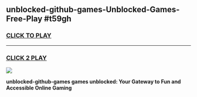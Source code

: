 
## unblocked-github-games-Unblocked-Games-Free-Play #t59gh
<h3>
<a href="https://us.freeplayer.one?title=unblocked-github-games&ref=9M">CLICK TO PLAY</a></h3>
<hr>

<h3>
<a href="https://us.freeplayer.one?title=unblocked-github-games&ref=9M">CLICK 2 PLAY</a>
  
</h3>

<a href="https://us.freeplayer.one?title=unblocked-github-games&ref=9M"><img src="https://clearcache.store/games.png"></a>


**unblocked-github-games games unblocked: Your Gateway to Fun and Accessible Online Gaming**
